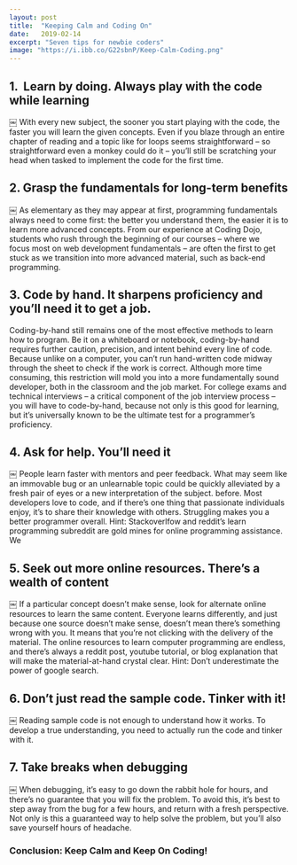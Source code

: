```yaml
---
layout: post
title:  "Keeping Calm and Coding On"
date:   2019-02-14
excerpt: "Seven tips for newbie coders"
image: "https://i.ibb.co/G22sbnP/Keep-Calm-Coding.png" 
---
```

## 1.  Learn by doing. Always play with the code while learning
￼
With every new subject, the sooner you start playing with the code, the faster you will learn the given concepts. Even if you blaze through an entire chapter of reading and a topic like for loops seems straightforward – so straightforward even a monkey could do it – you’ll still be scratching your head when tasked to implement the code for the first time.
 

## 2. Grasp the fundamentals for long-term benefits
￼
As elementary as they may appear at first, programming fundamentals always need to come first: the better you understand them, the easier it is to learn more advanced concepts. From our experience at Coding Dojo, students who rush through the beginning of our courses – where we focus most on web development fundamentals – are often the first to get stuck as we transition into more advanced material, such as back-end programming.
 
## 3. Code by hand. It sharpens proficiency and you’ll need it to get a job.

Coding-by-hand still remains one of the most effective methods to learn how to program. Be it on a whiteboard or notebook, coding-by-hand requires further caution, precision, and intent behind every line of code. Because unlike on a computer, you can’t run hand-written code midway through the sheet to check if the work is correct. Although more time consuming, this restriction will mold you into a more fundamentally sound developer, both in the classroom and the job market. For college exams and technical interviews – a critical component of the job interview process – you will have to code-by-hand, because not only is this good for learning, but it’s universally known to be the ultimate test for a programmer’s proficiency.
 
## 4. Ask for help. You’ll need it
￼
People learn faster with mentors and peer feedback. What may seem like an immovable bug or an unlearnable topic could be quickly alleviated by a fresh pair of eyes or a new interpretation of the subject. before. Most developers love to code, and if there’s one thing that passionate individuals enjoy, it’s to share their knowledge with others.
Struggling makes you a better programmer overall.
Hint: Stackoverlfow and reddit’s learn programming subreddit are gold mines for online programming assistance. We 
 
## 5. Seek out more online resources. There’s a wealth of content
￼
If a particular concept doesn’t make sense, look for alternate online resources to learn the same content. Everyone learns differently, and just because one source doesn’t make sense, doesn’t mean there’s something wrong with you. It means that you’re not clicking with the delivery of the material. The online resources to learn computer programming are endless, and there’s always a reddit post, youtube tutorial, or blog explanation that will make the material-at-hand crystal clear.
Hint: Don’t underestimate the power of google search.
 
## 6. Don’t just read the sample code. Tinker with it!
￼
Reading sample code is not enough to understand how it works. To develop a true understanding, you need to actually run the code and tinker with it.
 
## 7. Take breaks when debugging
￼
When debugging, it’s easy to go down the rabbit hole for hours, and there’s no guarantee that you will fix the problem. To avoid this, it’s best to step away from the bug for a few hours, and return with a fresh perspective. Not only is this a guaranteed way to help solve the problem, but you’ll also save yourself hours of headache.
 
### Conclusion: Keep Calm and Keep On Coding!

    
